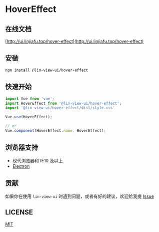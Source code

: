 # HoverEffect


## 在线文档

[http://ui.linjiafu.top/hover-effect](http://ui.linjiafu.top/hover-effect)


## 安装

```
npm install @lin-view-ui/hover-effect
```

## 快速开始

```javascript
import Vue from 'vue';
import HoverEffect from '@lin-view-ui/hover-effect';
import '@lin-view-ui/hover-effect/dist/style.css'

Vue.use(HoverEffect);

// or
Vue.component(HoverEffect.name, HoverEffect);
```

## 浏览器支持

- 现代浏览器和 IE10 及以上
- [Electron](http://electron.atom.io/)

## 贡献

如果你在使用 `lin-view-ui` 时遇到问题，或者有好的建议，欢迎给我提 [Issue](https://github.com/c10342/lin-view-ui/issues)

## LICENSE

[MIT](https://github.com/c10342/lin-view-ui/blob/master/LICENSE)
